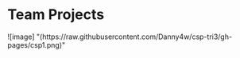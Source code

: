 <h1>Team Projects</h1>
![image] "(https://raw.githubusercontent.com/Danny4w/csp-tri3/gh-pages/csp1.png)" 
